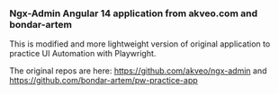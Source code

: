 ### Ngx-Admin Angular 14 application from akveo.com and bondar-artem 

This is modified and more lightweight version of original application to practice UI Automation with Playwright.

The original repos are here: https://github.com/akveo/ngx-admin and https://github.com/bondar-artem/pw-practice-app

